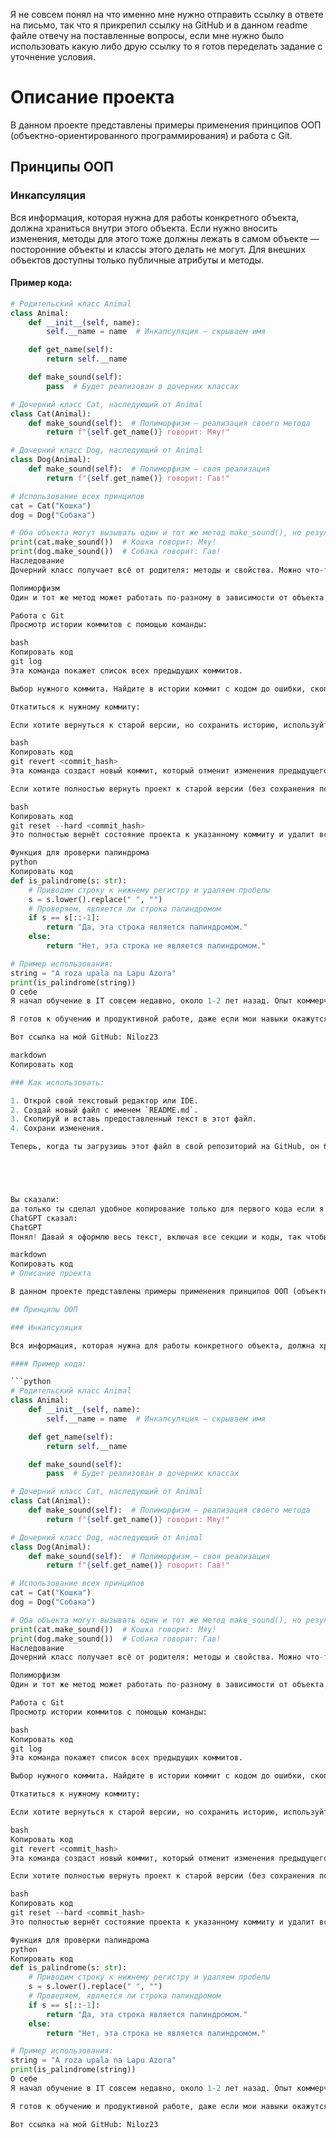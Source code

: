 Я не совсем понял на что именно мне нужно отправить ссылку в ответе на письмо, так что я прикрепил ссылку на GitHub и в данном readme файле отвечу на поставленные вопросы, если мне нужно было использовать какую либо друю ссылку то я готов переделать задание с уточнение условия.
# Описание проекта

В данном проекте представлены примеры применения принципов ООП (объектно-ориентированного программирования) и работа с Git.

## Принципы ООП

### Инкапсуляция

Вся информация, которая нужна для работы конкретного объекта, должна храниться внутри этого объекта. Если нужно вносить изменения, методы для этого тоже должны лежать в самом объекте — посторонние объекты и классы этого делать не могут. Для внешних объектов доступны только публичные атрибуты и методы.

#### Пример кода:
```python
# Родительский класс Animal
class Animal:
    def __init__(self, name):
        self.__name = name  # Инкапсуляция — скрываем имя

    def get_name(self):
        return self.__name

    def make_sound(self):
        pass  # Будет реализован в дочерних классах

# Дочерний класс Cat, наследующий от Animal
class Cat(Animal):
    def make_sound(self):  # Полиморфизм — реализация своего метода
        return f"{self.get_name()} говорит: Мяу!"

# Дочерний класс Dog, наследующий от Animal
class Dog(Animal):
    def make_sound(self):  # Полиморфизм — своя реализация
        return f"{self.get_name()} говорит: Гав!"

# Использование всех принципов
cat = Cat("Кошка")
dog = Dog("Собака")

# Оба объекта могут вызывать один и тот же метод make_sound(), но результат разный
print(cat.make_sound())  # Кошка говорит: Мяу!
print(dog.make_sound())  # Собака говорит: Гав!
Наследование
Дочерний класс получает всё от родителя: методы и свойства. Можно что-то использовать, что-то изменить или добавить своё, но не нужно переписывать код заново. Классы Cat и Dog наследуют общий функционал от класса Animal, например, возможность иметь имя.

Полиморфизм
Один и тот же метод может работать по-разному в зависимости от объекта, где он вызван, и данных, которые ему передали. Метод make_sound() реализован по-разному в классах Cat и Dog, хотя вызывается одинаково.

Работа с Git
Просмотр истории коммитов с помощью команды:

bash
Копировать код
git log
Эта команда покажет список всех предыдущих коммитов.

Выбор нужного коммита. Найдите в истории коммит с кодом до ошибки, скопируйте его хэш (это будет строка вроде a1b2c3d4).

Откатиться к нужному коммиту:

Если хотите вернуться к старой версии, но сохранить историю, используйте:

bash
Копировать код
git revert <commit_hash>
Эта команда создаст новый коммит, который отменит изменения предыдущего.

Если хотите полностью вернуть проект к старой версии (без сохранения последних коммитов):

bash
Копировать код
git reset --hard <commit_hash>
Это полностью вернёт состояние проекта к указанному коммиту и удалит все последующие изменения.

Функция для проверки палиндрома
python
Копировать код
def is_palindrome(s: str):
    # Приводим строку к нижнему регистру и удаляем пробелы
    s = s.lower().replace(" ", "")
    # Проверяем, является ли строка палиндромом
    if s == s[::-1]:
        return "Да, эта строка является палиндромом."
    else:
        return "Нет, эта строка не является палиндромом."

# Пример использования:
string = "A roza upala na Lapu Azora"
print(is_palindrome(string))
О себе
Я начал обучение в IT совсем недавно, около 1-2 лет назад. Опыт коммерческой разработки у меня нет, так как я всё ещё активно ищу работу или стажировку ради реального опыта. У меня есть несколько пэт-проектов, которые были написаны как в процессе обучения, так и уже после, в период поиска работы.

Я готов к обучению и продуктивной работе, даже если мои навыки окажутся ниже требуемых. Я готов потратить любое время на получение нужных навыков и изучение любых материалов.

Вот ссылка на мой GitHub: Niloz23

markdown
Копировать код

### Как использовать:

1. Открой свой текстовый редактор или IDE.
2. Создай новый файл с именем `README.md`.
3. Скопируй и вставь предоставленный текст в этот файл.
4. Сохрани изменения.

Теперь, когда ты загрузишь этот файл в свой репозиторий на GitHub, он будет корректно отображаться с форматированием и структурой.





Вы сказали:
да только ты сделал удобное копирование только для первого кода если я просто скопирую твое сообшение то весь текст ниже кода тоже будет считаться кодом переделай все текствое сообщение полность рабочим
ChatGPT сказал:
ChatGPT
Понял! Давай я оформлю весь текст, включая все секции и коды, так чтобы его можно было легко скопировать и вставить в README.md, без ошибок с форматированием. Я добавлю отдельные блоки кода, чтобы текст после них не воспринимался как код. Вот готовый вариант:

markdown
Копировать код
# Описание проекта

В данном проекте представлены примеры применения принципов ООП (объектно-ориентированного программирования) и работа с Git.

## Принципы ООП

### Инкапсуляция

Вся информация, которая нужна для работы конкретного объекта, должна храниться внутри этого объекта. Если нужно вносить изменения, методы для этого тоже должны лежать в самом объекте — посторонние объекты и классы этого делать не могут. Для внешних объектов доступны только публичные атрибуты и методы.

#### Пример кода:

```python
# Родительский класс Animal
class Animal:
    def __init__(self, name):
        self.__name = name  # Инкапсуляция — скрываем имя

    def get_name(self):
        return self.__name

    def make_sound(self):
        pass  # Будет реализован в дочерних классах

# Дочерний класс Cat, наследующий от Animal
class Cat(Animal):
    def make_sound(self):  # Полиморфизм — реализация своего метода
        return f"{self.get_name()} говорит: Мяу!"

# Дочерний класс Dog, наследующий от Animal
class Dog(Animal):
    def make_sound(self):  # Полиморфизм — своя реализация
        return f"{self.get_name()} говорит: Гав!"

# Использование всех принципов
cat = Cat("Кошка")
dog = Dog("Собака")

# Оба объекта могут вызывать один и тот же метод make_sound(), но результат разный
print(cat.make_sound())  # Кошка говорит: Мяу!
print(dog.make_sound())  # Собака говорит: Гав!
Наследование
Дочерний класс получает всё от родителя: методы и свойства. Можно что-то использовать, что-то изменить или добавить своё, но не нужно переписывать код заново. Классы Cat и Dog наследуют общий функционал от класса Animal, например, возможность иметь имя.

Полиморфизм
Один и тот же метод может работать по-разному в зависимости от объекта, где он вызван, и данных, которые ему передали. Метод make_sound() реализован по-разному в классах Cat и Dog, хотя вызывается одинаково.

Работа с Git
Просмотр истории коммитов с помощью команды:

bash
Копировать код
git log
Эта команда покажет список всех предыдущих коммитов.

Выбор нужного коммита. Найдите в истории коммит с кодом до ошибки, скопируйте его хэш (это будет строка вроде a1b2c3d4).

Откатиться к нужному коммиту:

Если хотите вернуться к старой версии, но сохранить историю, используйте:

bash
Копировать код
git revert <commit_hash>
Эта команда создаст новый коммит, который отменит изменения предыдущего.

Если хотите полностью вернуть проект к старой версии (без сохранения последних коммитов):

bash
Копировать код
git reset --hard <commit_hash>
Это полностью вернёт состояние проекта к указанному коммиту и удалит все последующие изменения.

Функция для проверки палиндрома
python
Копировать код
def is_palindrome(s: str):
    # Приводим строку к нижнему регистру и удаляем пробелы
    s = s.lower().replace(" ", "")
    # Проверяем, является ли строка палиндромом
    if s == s[::-1]:
        return "Да, эта строка является палиндромом."
    else:
        return "Нет, эта строка не является палиндромом."

# Пример использования:
string = "A roza upala na Lapu Azora"
print(is_palindrome(string))
О себе
Я начал обучение в IT совсем недавно, около 1-2 лет назад. Опыт коммерческой разработки у меня нет, так как я всё ещё активно ищу работу или стажировку ради реального опыта. У меня есть несколько пэт-проектов, которые были написаны как в процессе обучения, так и уже после, в период поиска работы.

Я готов к обучению и продуктивной работе, даже если мои навыки окажутся ниже требуемых. Я готов потратить любое время на получение нужных навыков и изучение любых материалов.

Вот ссылка на мой GitHub: Niloz23
